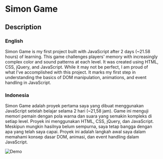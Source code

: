 # Simon Game

## Description
### English
Simon Game is my first project built with JavaScript after 2 days (~21.58 hours) of learning. This game challenges players' memory with increasingly complex color and sound patterns at each level. It was created using HTML, CSS, jQuery, and JavaScript. While it may not be perfect, I am proud of what I’ve accomplished with this project. It marks my first step in understanding the basics of DOM manipulation, animations, and event handling in JavaScript.

### Indonesia
Simon Game adalah proyek pertama saya yang dibuat menggunakan JavaScript setelah belajar selama 2 hari (~21,58 jam). Game ini menguji memori pemain dengan pola warna dan suara yang semakin kompleks di setiap level. Proyek ini menggunakan HTML, CSS, jQuery, dan JavaScript. Meskipun mungkin hasilnya belum sempurna, saya tetap bangga dengan apa yang telah saya capai. Proyek ini adalah langkah awal saya dalam memahami konsep dasar DOM, animasi, dan event handling dalam JavaScript.

![Demo](https://github.com/triliun/simon-game/blob/main/image.png)
